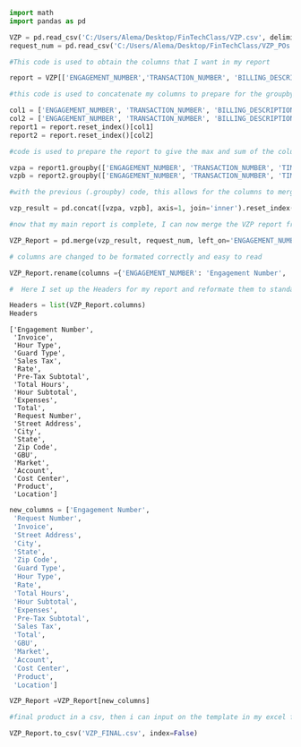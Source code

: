 


```python
import math
import pandas as pd
```


```python
VZP = pd.read_csv('C:/Users/Alema/Desktop/FinTechClass/VZP.csv', delimiter=',')
request_num = pd.read_csv('C:/Users/Alema/Desktop/FinTechClass/VZP_POs.csv', delimiter=',')


```


```python
#This code is used to obtain the columns that I want in my report

report = VZP[['ENGAGEMENT_NUMBER','TRANSACTION_NUMBER', 'BILLING_DESCRIPTION', 'TIME_TYPE','QUANTITY', 'RATE', 'AMOUNT_TIME_PRETAX', 'INVOICE_T0TAL_AMOUNT', 'EXPENSES_TOTAL_PRETAX', 'INVOICE_PRE_TAX_AMOUNT', 'INVOICE_SALES_TAX',]]
```


```python
#this code is used to concatenate my columns to prepare for the groupby function.

col1 = ['ENGAGEMENT_NUMBER', 'TRANSACTION_NUMBER', 'BILLING_DESCRIPTION', 'TIME_TYPE','INVOICE_SALES_TAX', 'RATE', 'INVOICE_PRE_TAX_AMOUNT']
col2 = ['ENGAGEMENT_NUMBER', 'TRANSACTION_NUMBER', 'BILLING_DESCRIPTION', 'TIME_TYPE','QUANTITY', 'AMOUNT_TIME_PRETAX', 'EXPENSES_TOTAL_PRETAX', 'INVOICE_T0TAL_AMOUNT']
report1 = report.reset_index()[col1]
report2 = report.reset_index()[col2]
```


```python
#code is used to prepare the report to give the max and sum of the columns by removing duplicates and formating it to a one line if possible

vzpa = report1.groupby(['ENGAGEMENT_NUMBER', 'TRANSACTION_NUMBER', 'TIME_TYPE', 'BILLING_DESCRIPTION']).max()
vzpb = report2.groupby(['ENGAGEMENT_NUMBER', 'TRANSACTION_NUMBER', 'TIME_TYPE', 'BILLING_DESCRIPTION']).sum()
```


```python
#with the previous (.groupby) code, this allows for the columns to merge and reset my index ( main column to reference)

vzp_result = pd.concat([vzpa, vzpb], axis=1, join='inner').reset_index()


```


```python
#now that my main report is complete, I can now merge the VZP report from Oracle to the PO file that is given from Verizon, I have to make sure that the Engagement_Number is used to reference. 

VZP_Report = pd.merge(vzp_result, request_num, left_on='ENGAGEMENT_NUMBER', right_on='ENGAGEMENT_NUMBER', how='left')
```


```python
# columns are changed to be formated correctly and easy to read

VZP_Report.rename(columns ={'ENGAGEMENT_NUMBER': 'Engagement Number', 'TRANSACTION_NUMBER': 'Invoice', 'BILLING_DESCRIPTION': 'Guard Type','TIME_TYPE': 'Hour Type', 'QUANTITY': 'Total Hours', 'RATE': 'Rate', 'EXPENSES_TOTAL_PRETAX': 'Expenses', 'INVOICE_SALES_TAX': 'Sales Tax', 'AMOUNT_TIME_PRETAX': 'Hour Subtotal', 'INVOICE_PRE_TAX_AMOUNT': 'Pre-Tax Subtotal' , 'INVOICE_T0TAL_AMOUNT': 'Total'}, inplace=True)
```


```python
#  Here I set up the Headers for my report and reformate them to standard of Verizon since they use the file to upload to their database

Headers = list(VZP_Report.columns)
Headers
```




    ['Engagement Number',
     'Invoice',
     'Hour Type',
     'Guard Type',
     'Sales Tax',
     'Rate',
     'Pre-Tax Subtotal',
     'Total Hours',
     'Hour Subtotal',
     'Expenses',
     'Total',
     'Request Number',
     'Street Address',
     'City',
     'State',
     'Zip Code',
     'GBU',
     'Market',
     'Account',
     'Cost Center',
     'Product',
     'Location']




```python
new_columns = ['Engagement Number',
 'Request Number',
 'Invoice', 
 'Street Address',
 'City',
 'State',
 'Zip Code',
 'Guard Type',
 'Hour Type',
 'Rate',
 'Total Hours',
 'Hour Subtotal',
 'Expenses',
 'Pre-Tax Subtotal',
 'Sales Tax',
 'Total', 
 'GBU',
 'Market',
 'Account',
 'Cost Center',
 'Product',
 'Location']
```


```python
VZP_Report =VZP_Report[new_columns]

```


```python
#final product in a csv, then i can input on the template in my excel file

VZP_Report.to_csv('VZP_FINAL.csv', index=False)
```


```python

```
